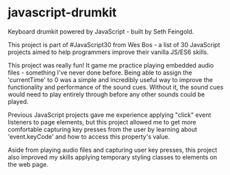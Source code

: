 # javascript-drumkit

 Keyboard drumkit powered by JavaScript - built by Seth Feingold.

 This project is part of #JavaScript30 from Wes Bos - a list of 30 JavaScript projects aimed to help programmers improve their vanilla JS/ES6 skills.

 This project was really fun! It game me practice playing embedded audio files - something I've never done before. Being able to assign the 'currentTime' to 0 was a simple and incredibly useful way to improve the functionality and performance of the sound cues. Without it, the sound cues would need to play entirely through before any other sounds could be played.

 Previous JavaScript projects gave me experience applying "click" event listeners to page elements, but this project allowed me to get more comfortable capturing key presses from the user by learning about 'event.keyCode' and how to access this property's value.

 Aside from playing audio files and capturing user key presses, this project also improved my skills applying temporary styling classes to elements on the web page.